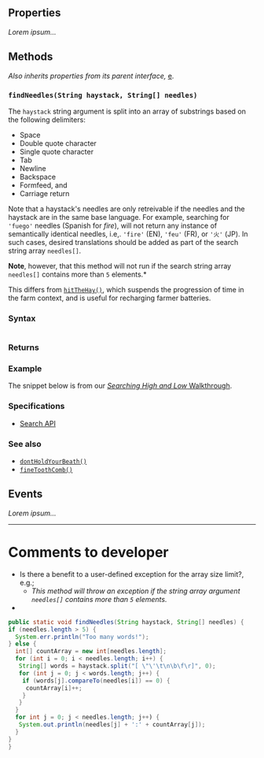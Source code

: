 ## Properties
*Lorem ipsum...*

## Methods

*Also inherits properties from its parent interface,* [e](google.com).

### `findNeedles(String haystack, String[] needles)`

The `haystack` string argument is split into an array of substrings based on the following delimiters:
- Space
- Double quote character
- Single quote character
- Tab
- Newline
- Backspace
- Formfeed, and
- Carriage return

Note that a haystack's needles are only retreivable if the needles and the haystack are in the same base language. For example, searching for `'fuego'` needles (Spanish for *fire*), will not return any instance of semantically identical needles, i.e,. `'fire'` (EN), `'feu'` (FR), or `'火'` (JP). In such cases, desired translations should be added as part of the search string array `needles[]`.

**Note**, however, that this method will not run if the search string array `needles[]` contains more than `5` elements.*

This differs from [`hitTheHay()`](google.com), which suspends the progression of time in the farm context, and is useful for recharging farmer batteries.



### Syntax
```java

```

### Returns



### Example
The snippet below is from our [*Searching High and Low* Walkthrough](google.com). 


### Specifications
* [Search API](google.com)

### See also
* [`dontHoldYourBeath()`](google.com)
* [`fineToothComb()`](google.com)

## Events
*Lorem ipsum...*

---

# Comments to developer

- Is there a benefit to a user-defined exception for the array size limit?, e.g.;
  - *This method will throw an exception if the string array argument `needles[]` contains more than `5` elements.*
- 

```java
public static void findNeedles(String haystack, String[] needles) {
if (needles.length > 5) {
  System.err.println("Too many words!");
} else {
  int[] countArray = new int[needles.length];
  for (int i = 0; i < needles.length; i++) {
   String[] words = haystack.split("[ \"\'\t\n\b\f\r]", 0);
   for (int j = 0; j < words.length; j++) {
    if (words[j].compareTo(needles[i]) == 0) {
     countArray[i]++;
    }
   }
  }
  for int j = 0; j < needles.length; j++) {
   System.out.println(needles[j] + ':' + countArray[j]);
  }
}
}
```
